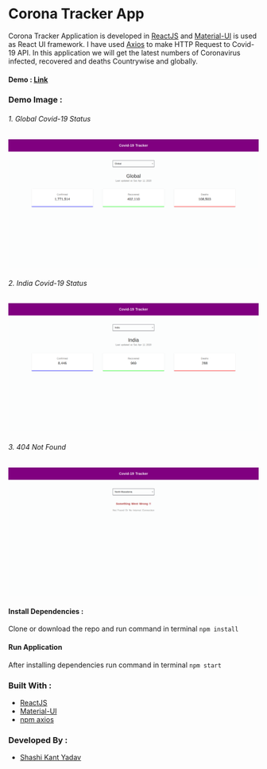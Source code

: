 # Corona Tracker App

Corona Tracker Application is developed in [ReactJS](https://reactjs.org/) and [Material-UI](https://material-ui.com/) is used as React UI framework. I have used [Axios](https://www.npmjs.com/package/axios) to make HTTP Request to Covid-19 API. In this application we will get the latest numbers of Coronavirus infected, recovered and deaths Countrywise and globally.

#### Demo : [Link](https://0qyv9.csb.app/)

### Demo Image :

###### 1. Global Covid-19 Status

<p align="center">
  <img src="./src/images/world.png">
</p>

###### 2. India Covid-19 Status

<p align="center">
  <img src="./src/images/india.png">
</p>

###### 3. 404 Not Found

<p align="center">
  <img src="./src/images/error.png">
</p>

#### Install Dependencies :

Clone or download the repo and run command in terminal
`npm install`

#### Run Application

After installing dependencies run command in terminal
`npm start`

### Built With :

- [ReactJS](https://reactjs.org/)
- [Material-UI](https://material-ui.com/)
- [npm axios](https://www.npmjs.com/package/axios)

### Developed By :

- [Shashi Kant Yadav](https://github.com/shashikant712)
